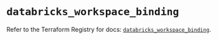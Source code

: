 # `databricks_workspace_binding`

Refer to the Terraform Registry for docs: [`databricks_workspace_binding`](https://registry.terraform.io/providers/databricks/databricks/1.87.1/docs/resources/workspace_binding).
